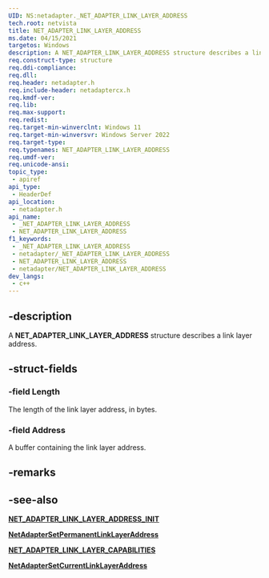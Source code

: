 ```yaml
---
UID: NS:netadapter._NET_ADAPTER_LINK_LAYER_ADDRESS
tech.root: netvista
title: NET_ADAPTER_LINK_LAYER_ADDRESS
ms.date: 04/15/2021
targetos: Windows
description: A NET_ADAPTER_LINK_LAYER_ADDRESS structure describes a link layer address.
req.construct-type: structure
req.ddi-compliance: 
req.dll: 
req.header: netadapter.h
req.include-header: netadaptercx.h
req.kmdf-ver: 
req.lib: 
req.max-support: 
req.redist: 
req.target-min-winverclnt: Windows 11
req.target-min-winversvr: Windows Server 2022
req.target-type: 
req.typenames: NET_ADAPTER_LINK_LAYER_ADDRESS
req.umdf-ver: 
req.unicode-ansi: 
topic_type:
 - apiref
api_type:
 - HeaderDef
api_location:
 - netadapter.h
api_name:
 - _NET_ADAPTER_LINK_LAYER_ADDRESS
 - NET_ADAPTER_LINK_LAYER_ADDRESS
f1_keywords:
 - _NET_ADAPTER_LINK_LAYER_ADDRESS
 - netadapter/_NET_ADAPTER_LINK_LAYER_ADDRESS
 - NET_ADAPTER_LINK_LAYER_ADDRESS
 - netadapter/NET_ADAPTER_LINK_LAYER_ADDRESS
dev_langs:
 - c++
---
```


## -description

A **NET_ADAPTER_LINK_LAYER_ADDRESS** structure describes a link layer address.

## -struct-fields

### -field Length

The length of the link layer address, in bytes.

### -field Address

A buffer containing the link layer address.

## -remarks

## -see-also

[**NET_ADAPTER_LINK_LAYER_ADDRESS_INIT**](nf-netadapter-net_adapter_link_layer_address_init.md)

[**NetAdapterSetPermanentLinkLayerAddress**](nf-netadapter-netadaptersetpermanentlinklayeraddress.md)

[**NET_ADAPTER_LINK_LAYER_CAPABILITIES**](ns-netadapter-_net_adapter_link_layer_capabilities.md)

[**NetAdapterSetCurrentLinkLayerAddress**](nf-netadapter-netadaptersetcurrentlinklayeraddress.md)